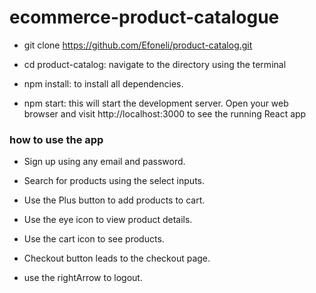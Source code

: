 # ecommerce-product-catalogue

- git clone <https://github.com/Efoneli/product-catalog.git>

- cd product-catalog: navigate to the directory using the terminal 

- npm install: to install all dependencies.

- npm start: this will start the development server. Open your web browser and visit http://localhost:3000 to see the running React app

### how to use the app

- Sign up using any email and password.

- Search for products using the select inputs.

- Use the Plus button to add products to cart.

- Use the eye icon to view product details.

- Use the cart icon to see products.

- Checkout button leads to the checkout page.

- use the rightArrow to logout.